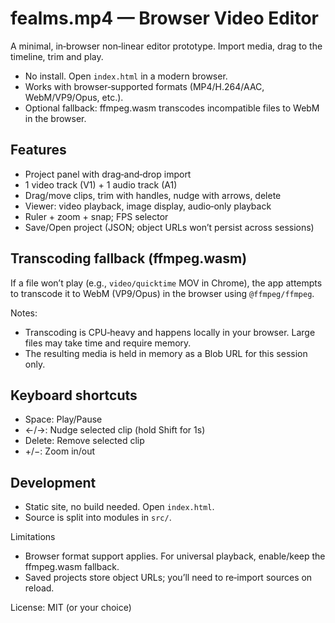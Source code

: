 # fealms.mp4 — Browser Video Editor

A minimal, in‑browser non‑linear editor prototype. Import media, drag to the timeline, trim and play.

- No install. Open `index.html` in a modern browser.
- Works with browser‑supported formats (MP4/H.264/AAC, WebM/VP9/Opus, etc.).
- Optional fallback: ffmpeg.wasm transcodes incompatible files to WebM in the browser.

## Features
- Project panel with drag‑and‑drop import
- 1 video track (V1) + 1 audio track (A1)
- Drag/move clips, trim with handles, nudge with arrows, delete
- Viewer: video playback, image display, audio‑only playback
- Ruler + zoom + snap; FPS selector
- Save/Open project (JSON; object URLs won’t persist across sessions)

## Transcoding fallback (ffmpeg.wasm)
If a file won’t play (e.g., `video/quicktime` MOV in Chrome), the app attempts to transcode it to WebM (VP9/Opus) in the browser using `@ffmpeg/ffmpeg`.

Notes:
- Transcoding is CPU‑heavy and happens locally in your browser. Large files may take time and require memory.
- The resulting media is held in memory as a Blob URL for this session only.

## Keyboard shortcuts
- Space: Play/Pause
- ←/→: Nudge selected clip (hold Shift for 1s)
- Delete: Remove selected clip
- +/−: Zoom in/out

## Development
- Static site, no build needed. Open `index.html`.
- Source is split into modules in `src/`.

Limitations
- Browser format support applies. For universal playback, enable/keep the ffmpeg.wasm fallback.
- Saved projects store object URLs; you’ll need to re‑import sources on reload.

License: MIT (or your choice)

